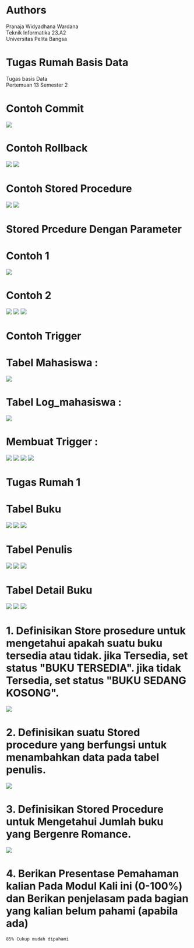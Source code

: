 # Authors
Pranaja Widyadhana Wardana <br>
Teknik Informatika 23.A2 <br>
Universitas Pelita Bangsa

# Tugas Rumah Basis Data
Tugas basis Data <br>
Pertemuan 13 Semester 2

# Contoh Commit 
<img src="/Tugas Rumah 1/commit.png" img>

# Contoh Rollback
<img src="/Tugas Rumah 1/rollback.png" img>
<img src="/Tugas Rumah 1/rollback2.png" img>

# Contoh Stored Procedure
<img src="/Tugas Rumah 1/stored_procedure.png" img>
<img src="/Tugas Rumah 1/stored_procedure2.png" img>

# Stored Prcedure Dengan Parameter
# Contoh 1
<img src="/Tugas Rumah 1/stored_procedure3.png" img>

# Contoh 2
<img src="/Tugas Rumah 1/stored_procedure6.png" img>
<img src="/Tugas Rumah 1/stored_procedure4.png" img>
<img src="/Tugas Rumah 1/stored_procedure5.png" img>

# Contoh Trigger
# Tabel Mahasiswa :
<img src="/Tugas Rumah 1/trigger.png" img>

# Tabel Log_mahasiswa :
<img src="/Tugas Rumah 1/trigger2.png" img>

# Membuat Trigger :
<img src="/Tugas Rumah 1/trigger3.png" img>
<img src="/Tugas Rumah 1/trigger4.png" img>
<img src="/Tugas Rumah 1/trigger5.png" img>
<img src="/Tugas Rumah 1/trigger6.png" img>

# Tugas Rumah 1
# Tabel Buku
<img src="/Tugas Rumah 1/T.Buku.png" img>
<img src="/Tugas Rumah 1/T.Buku2.png" img>
<img src="/Tugas Rumah 1/T.Buku3.png" img>

# Tabel Penulis 
<img src="/Tugas Rumah 1/tabelpenulis.png" img>
<img src="/Tugas Rumah 1/tabelpenulis2.png" img>
<img src="/Tugas Rumah 1/tabelpenulis3.png" img>

# Tabel Detail Buku
<img src="/Tugas Rumah 1/tabeldetailbuku.png" img>
<img src="/Tugas Rumah 1/tabeldetaibuku2.png" img>
<img src="/Tugas Rumah 1/tabeldetaibuku3.png" img>

# 1. Definisikan Store prosedure untuk mengetahui apakah suatu buku tersedia atau tidak. jika Tersedia, set status "BUKU TERSEDIA". jika tidak Tersedia, set status "BUKU SEDANG KOSONG".
<img src="/Tugas Rumah 1/no1.png" img>

# 2. Definisikan suatu Stored procedure yang berfungsi untuk menambahkan data pada tabel penulis.
<img src="/Tugas Rumah 1/no2.png" img>

# 3. Definisikan Stored Procedure untuk Mengetahui Jumlah buku yang Bergenre Romance.
<img src="/Tugas Rumah 1/no3.png" img>

# 4. Berikan Presentase Pemahaman kalian Pada Modul Kali ini (0-100%) dan Berikan penjelasam pada bagian yang kalian belum pahami (apabila ada)
	85% Cukup mudah dipahami




